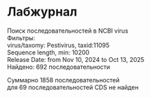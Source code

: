 # Лабжурнал
Поиск последовательностей в NCBI virus\
Фильтры:\
virus/taxomy: Pestivirus, taxid:11095\
Sequence length, min: 10200\
Release Date: from Nov 10, 2024 to Oct 13, 2025\
Найдено: 692 последовательности

Суммарно 1858 последовательностей\
для 69 последовательностей CDS не найден
